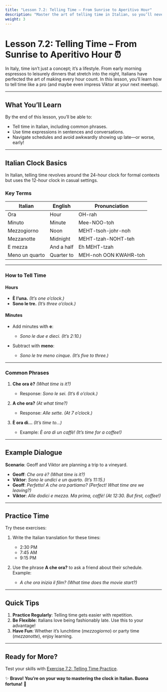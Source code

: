 ```yaml
---
title: "Lesson 7.2: Telling Time – From Sunrise to Aperitivo Hour"
description: "Master the art of telling time in Italian, so you’ll never miss coffee o’clock again!"
weight: 3
---
```


# Lesson 7.2: Telling Time – From Sunrise to Aperitivo Hour ⏰  

In Italy, time isn’t just a concept; it’s a lifestyle. From early morning espressos to leisurely dinners that stretch into the night, Italians have perfected the art of making every hour count. In this lesson, you’ll learn how to tell time like a pro (and maybe even impress Viktor at your next meetup).

---

## What You’ll Learn  

By the end of this lesson, you’ll be able to:  
- Tell time in Italian, including common phrases.  
- Use time expressions in sentences and conversations.  
- Navigate schedules and avoid awkwardly showing up late—or worse, early!  

---

## Italian Clock Basics  

In Italian, telling time revolves around the 24-hour clock for formal contexts but uses the 12-hour clock in casual settings.  

### Key Terms  
| Italian           | English           | Pronunciation       |  
|-------------------|-------------------|---------------------|  
| Ora               | Hour              | OH-rah              |  
| Minuto            | Minute            | Mee-NOO-toh         |  
| Mezzogiorno       | Noon              | MEHT-tsoh-johr-noh  |  
| Mezzanotte        | Midnight          | MEHT-tzah-NOHT-teh  |  
| E mezza           | And a half        | Eh MEHT-tzah        |  
| Meno un quarto    | Quarter to        | MEH-noh OON KWAHR-toh|  

---

### How to Tell Time  

#### Hours  
- **È l’una.** *(It’s one o’clock.)*  
- **Sono le tre.** *(It’s three o’clock.)*  

#### Minutes  
- Add minutes with **e**:  
  - *Sono le due e dieci.* *(It’s 2:10.)*  

- Subtract with **meno**:  
  - *Sono le tre meno cinque.* *(It’s five to three.)*  

---

### Common Phrases  

1. **Che ora è?** *(What time is it?)*  
   - Response: *Sono le sei.* *(It’s 6 o’clock.)*  

2. **A che ora?** *(At what time?)*  
   - Response: *Alle sette.* *(At 7 o’clock.)*  

3. **È ora di…** *(It’s time to…)*  
   - Example: *È ora di un caffè!* *(It’s time for a coffee!)*  

---

## Example Dialogue  

**Scenario**: Geoff and Viktor are planning a trip to a vineyard.  

- **Geoff**: *Che ora è?* *(What time is it?)*  
- **Viktor**: *Sono le undici e un quarto.* *(It’s 11:15.)*  
- **Geoff**: *Perfetto! A che ora partiamo?* *(Perfect! What time are we leaving?)*  
- **Viktor**: *Alle dodici e mezza. Ma prima, caffè!* *(At 12:30. But first, coffee!)*  

---

## Practice Time  

Try these exercises:  

1. Write the Italian translation for these times:  
   - 2:30 PM  
   - 7:45 AM  
   - 9:15 PM  

2. Use the phrase **A che ora?** to ask a friend about their schedule. Example:  
   - *A che ora inizia il film?* *(What time does the movie start?)*  

---

## Quick Tips  

1. **Practice Regularly**: Telling time gets easier with repetition.  
2. **Be Flexible**: Italians love being fashionably late. Use this to your advantage!  
3. **Have Fun**: Whether it’s lunchtime (*mezzogiorno*) or party time (*mezzanotte*), enjoy learning.  

---

## Ready for More?  

Test your skills with [Exercise 7.2: Telling Time Practice](../exercise7.2/).  

✨ **Bravo! You’re on your way to mastering the clock in Italian. Buona fortuna!** 🌟  
